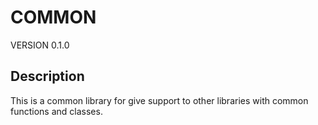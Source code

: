 # COMMON

VERSION 0.1.0

## Description

This is a common library for give support to other libraries with common functions and classes.